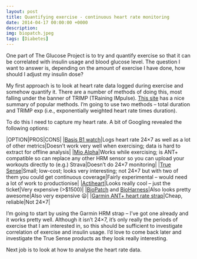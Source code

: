 ```yaml
---
layout: post
title: Quantifying exercise - continuous heart rate monitoring
date: 2014-04-17 00:00:00 +0000
description: 
img: biopatch.jpeg
tags: [Diabetes]
---
```

One part of The Glucose Project is to try and quantify exercise so that it can be correlated with insulin usage and blood glucose level. The question I want to answer is, depending on the amount of exercise I have done, how should I adjust my insulin dose?

My first approach is to look at heart rate data logged during exercise and somehow quantify it. There are a number of methods of doing this, most falling under the banner of TRIMP (TRaining IMpulse). [This site](http://fellrnr.com/wiki/TRIMP) has a nice summary of popular methods. I’m going to use two methods – total duration and TRIMP exp (i.e., exponentially weighted heart rate times duration).

To do this I need to capture my heart rate. A bit of Googling revealed the following options:

|OPTION|PROS|CONS|
|[Basis B1 watch](http://www.dcrainmaker.com/2013/07/basis-b1-review.html)|Logs heart rate 24×7 as well as a lot of other metrics|Doesn’t work very well when exercising; data is hard to extract for offline analysis|
|[Mio Alpha](http://www.dcrainmaker.com/2013/02/monitor-bluetooth-smartant.html)|Works while exercising; is ANT+ compatible so can replace any other HRM sensor so you can upload your workouts directly to (e.g.) Strava|Doesn’t do 24×7 monitoring|
|[True Sense](http://op-innovations.com/en/TSKdesc)|Small; low-cost; looks very interesting; not 24×7 but with two of them you could get continuous coverage|Fairly experimental – would need a lot of work to productionise|
|[Actiheart](http://www.camntech.com/products/actiheart/actiheart-overview)|Looks really cool – just the ticket|Very expensive (>$1500)|
|[BioPatch](http://www.zephyranywhere.com/products/biopatch/) and [BioHarness](http://www.zephyranywhere.com/products/bioharness-3/)|Also looks pretty awesome|Also very expensive 😦|
|[Garmin ANT+ heart rate strap](http://www.amazon.co.uk/exec/obidos/ASIN/B0029M3NSS/dcraicom-21)|Cheap, reliable|Not 24×7|

I’m going to start by using the Garmin HRM strap – I’ve got one already and it works pretty well. Although it isn’t 24×7, it’s only really the periods of exercise that I am interested in, so this should be sufficient to investigate correlation of exercise and insulin usage. I’d love to come back later and investigate the True Sense products as they look really interesting.

Next job is to look at how to analyse the heart rate data.